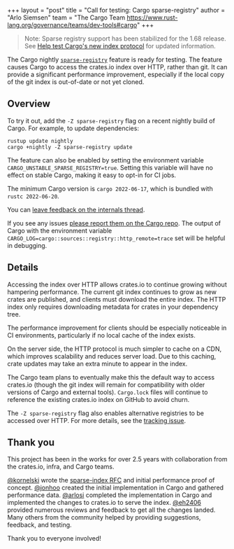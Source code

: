 +++
layout = "post"
title = "Call for testing: Cargo sparse-registry"
author = "Arlo Siemsen"
team = "The Cargo Team <https://www.rust-lang.org/governance/teams/dev-tools#cargo>"
+++

> Note: Sparse registry support has been stabilized for the 1.68 release.
> See [Help test Cargo's new index protocol](../../../inside-rust/2023/01/30/cargo-sparse-protocol.html) for updated information.

The Cargo nightly [`sparse-registry`][sparse-registry] feature is ready for testing. The
feature causes Cargo to access the crates.io index over HTTP, rather than git. It can
provide a significant performance improvement, especially if the local copy of
the git index is out-of-date or not yet cloned.

## Overview
To try it out, add the `-Z sparse-registry` flag on a recent nightly build of Cargo.
For example, to update dependencies:

```
rustup update nightly
cargo +nightly -Z sparse-registry update
```

The feature can also be enabled by setting the environment variable
`CARGO_UNSTABLE_SPARSE_REGISTRY=true`. Setting this variable will have no effect on stable
Cargo, making it easy to opt-in for CI jobs.

The minimum Cargo version is `cargo 2022-06-17`, which is bundled with `rustc 2022-06-20`.

You can [leave feedback on the internals thread][internals].

If you see any issues [please report them on the Cargo repo][cargo]. The output of Cargo
with the environment variable `CARGO_LOG=cargo::sources::registry::http_remote=trace` set
will be helpful in debugging.

## Details

Accessing the index over HTTP allows crates.io to continue growing without hampering
performance. The current git index continues to grow as new crates are published,
and clients must download the entire index. The HTTP index only requires downloading
metadata for crates in your dependency tree. 

The performance improvement for clients should be especially noticeable in CI
environments, particularly if no local cache of the index exists.

On the server side, the HTTP protocol is much simpler to cache on a CDN, which improves
scalability and reduces server load. Due to this caching, crate updates may take an
extra minute to appear in the index.

The Cargo team plans to eventually make this the default way to access crates.io
(though the git index will remain for compatibility with older versions of Cargo and
external tools). `Cargo.lock` files will continue to reference the existing crates.io
index on GitHub to avoid churn.

The `-Z sparse-registry` flag also enables alternative registries to be accessed over
HTTP. For more details, see the [tracking issue][tracking-issue].

## Thank you

This project has been in the works for over 2.5 years with collaboration from the crates.io,
infra, and Cargo teams.

[@kornelski](https://github.com/kornelski) wrote the [sparse-index RFC][rfc] and initial
performance proof of concept. [@jonhoo](https://github.com/jonhoo) created the initial
implementation in Cargo and gathered performance data. [@arlosi](https://github.com/arlosi)
completed the implementation in Cargo and implemented the changes to crates.io to serve the
index. [@eh2406](https://github.com/eh2406) provided numerous reviews and feedback to get
all the changes landed. Many others from the community helped by providing suggestions,
feedback, and testing.

Thank you to everyone involved!

[rfc]: https://rust-lang.github.io/rfcs/2789-sparse-index.html
[sparse-registry]: https://doc.rust-lang.org/nightly/cargo/reference/unstable.html#sparse-registry
[internals]: https://internals.rust-lang.org/t/call-for-testing-cargo-sparse-registry/16862
[tracking-issue]: https://github.com/rust-lang/cargo/issues/9069
[cargo]: https://github.com/rust-lang/cargo/issues
